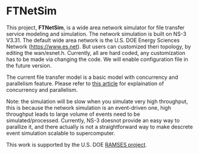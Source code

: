 # FTNetSim

This project, **FTNetSim**, is a wide area network simulator for file transfer service modeling and simulation.
The network simulation is built on NS-3 V3.31.
The default wide area network is the U.S. DOE Energy Sciences Network (https://www.es.net). 
But users can customized theri topology, by editing the wan/esnet.h.
Currently, all are hard coded, any customization has to be made via changing the code. 
We will enable configuration file in the future version.

The current file transfer model is a basic model with concurrency and parallelism feature. 
Please refer to [this article](https://doi.org/10.1016/j.future.2018.05.051) for explaination of concurrency and parallelism.

Note: the simulation will be slow when you simulate very high throughput, this is because the network simulation is an event-driven one, 
high throughput leads to large volume of events need to be simulated/processed. 
Currently, NS-3 doesnot provide an easy way to parallize it, 
and there actually is not a straightforward way to make descrete event simulation scalable to supercomputer. 

This work is supported by the U.S. DOE [RAMSES project](https://ramsesproject.github.io). 
